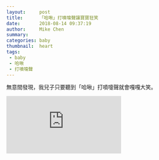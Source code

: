 ```yaml
---
layout:     post
title:      「哈啾」打噴嚏聲讓寶寶狂笑
date:       2018-08-14 09:37:19
author:     Mike Chen
summary:    
categories: baby
thumbnail:  heart
tags:
 - baby
 - 哈啾
 - 打噴嚏聲
---
```


無意間發現，我兒子只要聽到「哈啾」打噴嚏聲就會嘎嘎大笑。

<div class="videoWrapper">
    <iframe src="https://www.youtube.com/embed/0m5xGgAWvZM" frameborder="0" allow="autoplay; encrypted-media" allowfullscreen></iframe>
</div>